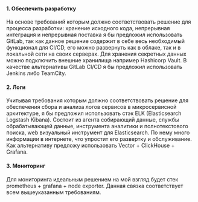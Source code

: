 #### 1. Обеспечить разработку

На основе требований которым должно соответствовать решение для процесса разработки: хранение исходного кода, непрерывная интеграция и непрерывная поставка я бы предложил использовать GitLab, так как данное решение содержит в себе весь необходимый функционал для CI/CD, его можно развернуть как в облаке, так и в локальной сети на своих серверах. Для хранения секретных данных можно подключить внешние хранилища например Hashicorp Vault. В качестве альтернативы GitLab CI/CD я бы предложил использовать Jenkins либо TeamCity.


#### 2. Логи

Учитывая требования которым должно соответствовать решение для обеспечения сбора и анализа логов сервисов в микросервисной архитектуре, я бы предложил использовать стэк ELK (Elasticsearch Logstash Kibana). Состоит из агента собирающий данные, службы обрабатывающей данные, инструмента аналитики и полнотекстового поиска, web визуальный инструмент для Elasticsearch. По нему много информации в интернете, что упростит его развертку и обслуживание. Как альтернативу предложу использовать Vector + ClickHouse + Grafana.

#### 3. Мониторинг

Для мониторинга идеальным решением на мой взгляд будет стек prometheus + grafana + node exporter. Данная связка соответствует всем вышеуказанным требованиям.

